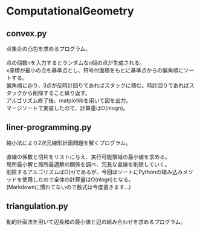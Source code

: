 # ComputationalGeometry

## convex.py
点集合の凸包を求めるプログラム。<br><br>
点の個数nを入力するとランダムなn個の点が生成される。<br>
x座標が最小の点を基準点とし、符号付面積をもとに基準点からの偏角順にソートする。<br>
偏角順に辿り、3点が反時計回りであればスタックに積む。時計回りであればスタックから削除すること繰り返す。<br>
アルゴリズム終了後、matplotlibを用いて図を出力。<br>
マージソートで実装したので、計算量はO(nlogn)。<br>

## liner-programming.py
縮小法により2次元線形計画問題を解くプログラム。<br><br>
直線の係数と切片をリストに与え、実行可能領域の最小値を求める。<br>
局所最小解と局所最適解の関係を調べ、冗長な直線を削除していく。<br>
削除するアルゴリズムはO(n)であるが、今回はソートにPythonの組み込みメソッドを使用したので全体の計算量はO(nlogn)となる。<br>
(Markdownに慣れてないので数式は今度書きます...)

## triangulation.py
動的計画法を用いて辺長和の最小値と辺の組み合わせを求めるプログラム。<br>
